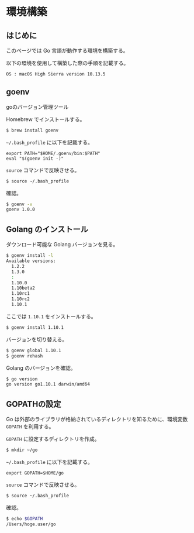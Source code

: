 # 環境構築

## はじめに

このページでは Go 言語が動作する環境を構築する。

以下の環境を使用して構築した際の手順を記載する。

```text
OS : macOS High Sierra version 10.13.5
```

## goenv

goのバージョン管理ツール

Homebrew でインストールする。

<!-- markdownlint-disable MD014 -->

```bash
$ brew install goenv
```

<!-- markdownlint-enable MD014 -->

`~/.bash_profile` に以下を記載する。

```~/.bash_profile
export PATH="$HOME/.goenv/bin:$PATH"
eval "$(goenv init -)"
```

`source` コマンドで反映させる。

<!-- markdownlint-disable MD014 -->

```bash
$ source ~/.bash_profile
```

<!-- markdownlint-enable MD014 -->

確認。

```bash
$ goenv -v
goenv 1.0.0
```

## Golang のインストール

ダウンロード可能な Golang バージョンを見る。

```bash
$ goenv install -l
Available versions:
  1.2.2
  1.3.0
  :
  1.10.0
  1.10beta2
  1.10rc1
  1.10rc2
  1.10.1
```

ここでは `1.10.1` をインストールする。

<!-- markdownlint-disable MD014 -->

```bash
$ goenv install 1.10.1
```

<!-- markdownlint-enable MD014 -->

バージョンを切り替える。

<!-- markdownlint-disable MD014 -->

```bash
$ goenv global 1.10.1
$ goenv rehash
```

<!-- markdownlint-enable MD014 -->

Golang のバージョンを確認。

```bash
$ go version
go version go1.10.1 darwin/amd64
```

## GOPATHの設定

Go は外部のライブラリが格納されているディレクトリを知るために、環境変数 `GOPATH` を利用する。

`GOPATH` に設定するディレクトリを作成。

<!-- markdownlint-disable MD014 -->

```bash
$ mkdir ~/go
```

<!-- markdownlint-enable MD014 -->

`~/.bash_profile` に以下を記載する。

```~/.bash_profile
export GOPATH=$HOME/go
```

`source` コマンドで反映させる。

<!-- markdownlint-disable MD014 -->

```bash
$ source ~/.bash_profile
```

<!-- markdownlint-enable MD014 -->

確認。

```bash
$ echo $GOPATH
/Users/hoge.user/go
```
